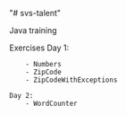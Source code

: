 "# svs-talent" 

Java training 

Exercises
	Day 1:
	
		- Numbers  
		- ZipCode
		- ZipCodeWithExceptions

	Day 2:
		- WordCounter

